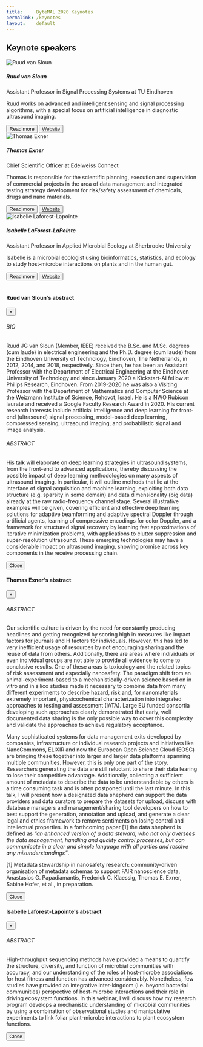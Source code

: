 ```yaml
---
title:     ByteMAL 2020 Keynotes
permalink: /keynotes
layout:    default
---
```


## Keynote speakers

<div class="card mb-3" style="max-width: 960px;">
  <div class="row no-gutters">
    <div class="col-md-4">
      <img src="/bytemal-2020/images/ruud.jpg" class="card-img rounded-lg my-auto" alt="Ruud van Sloun">
    </div>
    <div class="col-md-8">
      <div class="card-body">
        <h5 class="card-title">Ruud van Sloun</h5>
        <p class="card-text font-weight-bold">Assistant Professor in Signal Processing Systems at TU Eindhoven</p>
        <p class="card-text">Ruud works on advanced and intelligent sensing and signal processing algorithms, with a special focus on artificial intelligence in diagnostic ultrasound imaging.</p>
        <button type="button" class="btn btn-outline-primary btn-sm" data-toggle="modal" data-target="#ruudModal">Read more</button>
        <button type="button" class="btn btn-outline-primary btn-sm"><a href="https://www.tue.nl/en/research/researchers/ruud-van-sloun/">Website</a></button>
      </div>
    </div>
  </div>
</div>

<div class="card mb-3" style="max-width: 960px;">
  <div class="row no-gutters">
    <div class="col-md-4">
      <img src="/bytemal-2020/images/thomas.jpg" class="card-img rounded-lg my-auto" alt="Thomas Exner">
    </div>
    <div class="col-md-8">
      <div class="card-body">
        <h5 class="card-title">Thomas Exner</h5>
        <p class="card-text font-weight-bold">Chief Scientific Officer at Edelweiss Connect</p>
        <p class="card-text">Thomas is responsible for the scientific planning, execution and supervision of commercial projects in the area of data management and integrated testing strategy development for risk/safety assessment of chemicals, drugs and nano materials.</p>
        <button type="button" class="btn btn-outline-primary btn-sm" data-toggle="modal" data-target="#thomasModal">Read more</button>
        <button type="button" class="btn btn-outline-primary btn-sm"><a href="https://www.edelweissconnect.com/team-dc/thomas-exner">Website</a></button>
      </div>
    </div>
  </div>
</div>

<div class="card mb-3" style="max-width: 960px;">
  <div class="row no-gutters">
    <div class="col-md-4">
      <img src="/bytemal-2020/images/isabelle.jpg" class="card-img rounded-lg my-auto" alt="Isabelle Laforest-Lapointe">
    </div>
    <div class="col-md-8">
      <div class="card-body">
        <h5 class="card-title">Isabelle LaForest-LaPointe</h5>
        <p class="card-text font-weight-bold">Assistant Professor in Applied Microbial Ecology at Sherbrooke University</p>
        <p class="card-text">Isabelle is a microbial ecologist using bioinformatics, statistics, and ecology to study host-microbe interactions on plants and in the human gut.</p>
                <button type="button" class="btn btn-outline-primary btn-sm" data-toggle="modal" data-target="#isabelleModal">Read more</button>
        <button type="button" class="btn btn-outline-primary btn-sm"><a href="https://isabellelaforestlapointe.wordpress.com/">Website</a></button>
      </div>
    </div>
  </div>
</div>
<br>


<!-- Ruud's Modal -->
<div class="modal fade" id="ruudModal" tabindex="-1" role="dialog" aria-labelledby="ruudModal" aria-hidden="true">
  <div class="modal-dialog .modal-dialog-scrollable .modal-dialog-centered">
    <div class="modal-content">
      <div class="modal-header">
        <h4 class="modal-title" id="ruudModalLabel">Ruud van Sloun's abstract</h4>
        <button type="button" class="close" data-dismiss="modal" aria-label="Close">
          <span aria-hidden="true">&times;</span>
        </button>
      </div>
      <div class="modal-body">
        <h6>BIO</h6>
        <p>Ruud JG van Sloun (Member, IEEE) received the B.Sc. and M.Sc. degrees (cum laude) in electrical engineering and the Ph.D. degree (cum laude) from the Eindhoven University of Technology, Eindhoven, The Netherlands, in 2012, 2014, and 2018, respectively. Since then, he has been an Assistant Professor with the Department of Electrical Engineering at the Eindhoven University of Technology and since January 2020 a Kickstart-AI fellow at Philips Research, Eindhoven. From 2019-2020 he was also a Visiting Professor with the Department of Mathematics and Computer Science at the Weizmann Institute of Science, Rehovot, Israel. He is a NWO Rubicon laurate and received a Google Faculty Research Award in 2020. His current research interests include artificial intelligence and deep learning for front-end (ultrasound) signal processing, model-based deep learning, compressed sensing, ultrasound imaging, and probabilistic signal and image analysis.</p>
        <h6>ABSTRACT</h6>
        <p>His talk will elaborate on deep learning strategies in ultrasound systems, from the front-end to advanced applications, thereby discussing the possible impact of deep learning methodologies on many aspects of ultrasound imaging. In particular, it will outline methods that lie at the interface of signal acquisition and machine learning, exploiting both data structure (e.g. sparsity in some domain) and data dimensionality (big data) already at the raw radio-frequency channel stage. Several illustrative examples will be given, covering efficient and effective deep learning solutions for adaptive beamforming and adaptive spectral Doppler through artificial agents, learning of compressive encodings for color Doppler, and a framework for structured signal recovery by learning fast approximations of iterative minimization problems, with applications to clutter suppression and super-resolution ultrasound. These emerging technologies may have a considerable impact on ultrasound imaging, showing promise across key components in the receive processing chain.</p>
      </div>
      <div class="modal-footer">
        <button type="button" class="btn btn-secondary" data-dismiss="modal">Close</button>
      </div>
    </div>
  </div>
</div>

<!-- Thomas' Modal -->
<div class="modal fade" id="thomasModal" tabindex="-1" role="dialog" aria-labelledby="thomasModal" aria-hidden="true">
  <div class="modal-dialog .modal-dialog-scrollable .modal-dialog-centered">
    <div class="modal-content">
      <div class="modal-header">
        <h4 class="modal-title" id="thomasModalLabel">Thomas Exner's abstract</h4>
        <button type="button" class="close" data-dismiss="modal" aria-label="Close">
          <span aria-hidden="true">&times;</span>
        </button>
      </div>
      <div class="modal-body">
        <h6>ABSTRACT</h6>
        <p>Our scientific culture is driven by the need for constantly producing headlines and getting recognized by scoring high in measures like impact factors for journals and H factors for individuals. However, this has led to very inefficient usage of resources by not encouraging sharing and the reuse of data from others. Additionally, there are areas where individuals or even individual groups are not able to provide all evidence to come to conclusive results. One of these areas is toxicology and the related topics of risk assessment and especially nanosafety. The paradigm shift from an animal-experiment-based to a mechanistically-driven science based on in vitro and in silico studies made it necessary to combine data from many different experiments to describe hazard, risk and, for nanomaterials extremely important, physicochemical characterization into integrated approaches to testing and assessment (IATA). Large EU funded consortia developing such approaches clearly demonstrated that early, well documented data sharing is the only possible way to cover this complexity and validate the approaches to achieve regulatory acceptance.</p>
        <p>Many sophisticated systems for data management exits developed by companies, infrastructure or individual research projects and initiatives like NanoCommons, ELIXIR and now the European Open Science Cloud (EOSC) are bringing these together into larger and larger data platforms spanning multiple communities. However, this is only one part of the story. Researchers generating the data are still reluctant to share their data fearing to lose their competitive advantage. Additionally, collecting a sufficient amount of metadata to describe the data to be understandable by others is a time consuming task and is often postponed until the last minute. In this talk, I will present how a designated data shepherd can support the data providers and data curators to prepare the datasets for upload, discuss with database managers and management/sharing tool developers on how to best support the generation, annotation and upload, and generate a clear legal and ethics framework to remove sentiments on losing control and intellectual properties. In a forthcoming paper [1] the data shepherd is defined as <em>“an enhanced version of a data steward, who not only oversees the data management, handling and quality control processes, but can communicate in a clear and simple language with all parties and resolve any misunderstandings”</em>.</p>
        <p>[1] Metadata stewardship in nanosafety research: community-driven organisation of metadata schemas to support FAIR nanoscience data, Anastasios G. Papadiamantis, Frederick C. Klaessig, Thomas E. Exner, Sabine Hofer, et al., in preparation.</p>
      </div>
      <div class="modal-footer">
        <button type="button" class="btn btn-secondary" data-dismiss="modal">Close</button>
      </div>
    </div>
  </div>
</div>

<!-- Isabelle's Modal -->
<div class="modal fade" id="isabelleModal" tabindex="-1" role="dialog" aria-labelledby="isabelleModal" aria-hidden="true">
  <div class="modal-dialog .modal-dialog-scrollable .modal-dialog-centered">
    <div class="modal-content">
      <div class="modal-header">
        <h4 class="modal-title" id="isabelleModalLabel">Isabelle Laforest-Lapointe's abstract</h4>
        <button type="button" class="close" data-dismiss="modal" aria-label="Close">
          <span aria-hidden="true">&times;</span>
        </button>
      </div>
      <div class="modal-body">
        <h6>ABSTRACT</h6>
        <p>High‐throughput sequencing methods have provided a means to quantify the structure, diversity, and function of microbial communities with accuracy, and our understanding of the roles of host‐microbe associations for host fitness and function has advanced considerably. Nonetheless, few studies have provided an integrative inter-kingdom (i.e. beyond bacterial communities) perspective of host-microbe interactions and their role in driving ecosystem functions. In this webinar, I will discuss how my research program develops a mechanistic understanding of microbial communities by using a combination of observational studies and manipulative experiments  to link foliar plant-microbe interactions to plant ecosystem functions.</p>
      </div>
      <div class="modal-footer">
        <button type="button" class="btn btn-secondary" data-dismiss="modal">Close</button>
      </div>
    </div>
  </div>
</div>

